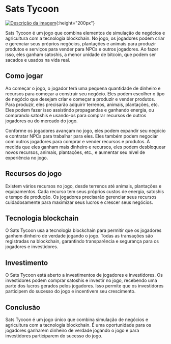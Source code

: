 # **Sats Tycoon**
[![Descrição da imagem](https://exemplo.com/imagem.jpg)](https://sats-tycoon.net){:height="200px"}

Sats Tycoon é um jogo que combina elementos de simulação de negócios e agricultura com a tecnologia blockchain. No jogo, os jogadores podem criar e gerenciar seus próprios negócios, plantações e animais para produzir produtos e serviços para vender para NPCs e outros jogadores. Ao fazer isso, eles ganham satoshis, a menor unidade de bitcoin, que podem ser sacados e usados na vida real.

## **Como jogar**

Ao começar o jogo, o jogador terá uma pequena quantidade de dinheiro e recursos para começar a construir seu negócio. Eles podem escolher o tipo de negócio que desejam criar e começar a produzir e vender produtos. Para produzir, eles precisarão adquirir terrenos, animais, plantações, etc. Eles podem fazer isso assistindo propagandas e ganhando energia, ou comprando satoshis e usando-os para comprar recursos de outros jogadores ou do mercado do jogo.

Conforme os jogadores avançam no jogo, eles podem expandir seu negócio e contratar NPCs para trabalhar para eles. Eles também podem negociar com outros jogadores para comprar e vender recursos e produtos. À medida que eles ganham mais dinheiro e recursos, eles podem desbloquear novos recursos, animais, plantações, etc., e aumentar seu nível de experiência no jogo.

## **Recursos do jogo**

Existem vários recursos no jogo, desde terrenos até animais, plantações e equipamentos. Cada recurso tem seus próprios custos de energia, satoshis e tempo de produção. Os jogadores precisarão gerenciar seus recursos cuidadosamente para maximizar seus lucros e crescer seus negócios.

## **Tecnologia blockchain**

O Sats Tycoon usa a tecnologia blockchain para permitir que os jogadores ganhem dinheiro de verdade jogando o jogo. Todas as transações são registradas na blockchain, garantindo transparência e segurança para os jogadores e investidores.

## **Investimento**

O Sats Tycoon está aberto a investimentos de jogadores e investidores. Os investidores podem comprar satoshis e investir no jogo, recebendo uma parte dos lucros gerados pelos jogadores. Isso permite que os investidores participem do sucesso do jogo e incentivem seu crescimento.

## **Conclusão**

Sats Tycoon é um jogo único que combina simulação de negócios e agricultura com a tecnologia blockchain. É uma oportunidade para os jogadores ganharem dinheiro de verdade jogando o jogo e para investidores participarem do sucesso do jogo.
